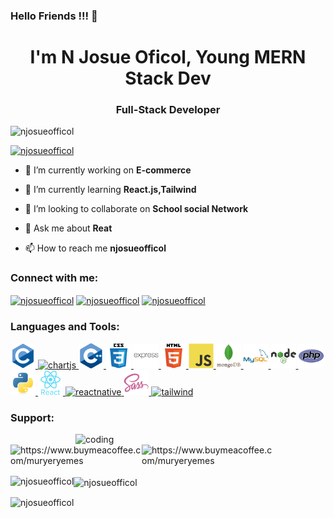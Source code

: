 ### Hello Friends !!! 👋
<h1 align="center">I'm N Josue Oficol, Young MERN Stack Dev</h1>
<h3 align="center">Full-Stack Developer</h3>

<p align="left"> <img src="https://komarev.com/ghpvc/?username=njosueofficol&label=Profile%20views&color=0e75b6&style=flat" alt="njosueofficol" /> </p>

<p align="left"> <a href="https://twitter.com/njosueofficol" target="blank"><img src="https://img.shields.io/twitter/follow/njosueofficol?logo=twitter&style=for-the-badge" alt="njosueofficol" /></a> </p>

- 🔭 I’m currently working on **E-commerce**

- 🌱 I’m currently learning **React.js,Tailwind**

- 👯 I’m looking to collaborate on **School social Network**

- 💬 Ask me about **Reat**

- 📫 How to reach me **njosueofficol**

<h3 align="left">Connect with me:</h3>
<p align="left">
<a href="https://twitter.com/njosueofficol" target="blank"><img align="center" src="https://raw.githubusercontent.com/rahuldkjain/github-profile-readme-generator/master/src/images/icons/Social/twitter.svg" alt="njosueofficol" height="30" width="40" /></a>
<a href="https://fb.com/njosueofficol" target="blank"><img align="center" src="https://raw.githubusercontent.com/rahuldkjain/github-profile-readme-generator/master/src/images/icons/Social/facebook.svg" alt="njosueofficol" height="30" width="40" /></a>
<a href="https://instagram.com/njosueofficol" target="blank"><img align="center" src="https://raw.githubusercontent.com/rahuldkjain/github-profile-readme-generator/master/src/images/icons/Social/instagram.svg" alt="njosueofficol" height="30" width="40" /></a>
</p>

<h3 align="left">Languages and Tools:</h3>
<p align="left"> <a href="https://www.cprogramming.com/" target="_blank" rel="noreferrer"> <img src="https://raw.githubusercontent.com/devicons/devicon/master/icons/c/c-original.svg" alt="c" width="40" height="40"/> </a> <a href="https://www.chartjs.org" target="_blank" rel="noreferrer"> <img src="https://www.chartjs.org/media/logo-title.svg" alt="chartjs" width="40" height="40"/> </a> <a href="https://www.w3schools.com/cpp/" target="_blank" rel="noreferrer"> <img src="https://raw.githubusercontent.com/devicons/devicon/master/icons/cplusplus/cplusplus-original.svg" alt="cplusplus" width="40" height="40"/> </a> <a href="https://www.w3schools.com/css/" target="_blank" rel="noreferrer"> <img src="https://raw.githubusercontent.com/devicons/devicon/master/icons/css3/css3-original-wordmark.svg" alt="css3" width="40" height="40"/> </a> <a href="https://expressjs.com" target="_blank" rel="noreferrer"> <img src="https://raw.githubusercontent.com/devicons/devicon/master/icons/express/express-original-wordmark.svg" alt="express" width="40" height="40"/> </a> <a href="https://www.w3.org/html/" target="_blank" rel="noreferrer"> <img src="https://raw.githubusercontent.com/devicons/devicon/master/icons/html5/html5-original-wordmark.svg" alt="html5" width="40" height="40"/> </a> <a href="https://developer.mozilla.org/en-US/docs/Web/JavaScript" target="_blank" rel="noreferrer"> <img src="https://raw.githubusercontent.com/devicons/devicon/master/icons/javascript/javascript-original.svg" alt="javascript" width="40" height="40"/> </a> <a href="https://www.mongodb.com/" target="_blank" rel="noreferrer"> <img src="https://raw.githubusercontent.com/devicons/devicon/master/icons/mongodb/mongodb-original-wordmark.svg" alt="mongodb" width="40" height="40"/> </a> <a href="https://www.mysql.com/" target="_blank" rel="noreferrer"> <img src="https://raw.githubusercontent.com/devicons/devicon/master/icons/mysql/mysql-original-wordmark.svg" alt="mysql" width="40" height="40"/> </a> <a href="https://nodejs.org" target="_blank" rel="noreferrer"> <img src="https://raw.githubusercontent.com/devicons/devicon/master/icons/nodejs/nodejs-original-wordmark.svg" alt="nodejs" width="40" height="40"/> </a> <a href="https://www.php.net" target="_blank" rel="noreferrer"> <img src="https://raw.githubusercontent.com/devicons/devicon/master/icons/php/php-original.svg" alt="php" width="40" height="40"/> </a> <a href="https://www.python.org" target="_blank" rel="noreferrer"> <img src="https://raw.githubusercontent.com/devicons/devicon/master/icons/python/python-original.svg" alt="python" width="40" height="40"/> </a> <a href="https://reactjs.org/" target="_blank" rel="noreferrer"> <img src="https://raw.githubusercontent.com/devicons/devicon/master/icons/react/react-original-wordmark.svg" alt="react" width="40" height="40"/> </a> <a href="https://reactnative.dev/" target="_blank" rel="noreferrer"> <img src="https://reactnative.dev/img/header_logo.svg" alt="reactnative" width="40" height="40"/> </a> <a href="https://sass-lang.com" target="_blank" rel="noreferrer"> <img src="https://raw.githubusercontent.com/devicons/devicon/master/icons/sass/sass-original.svg" alt="sass" width="40" height="40"/> </a> <a href="https://tailwindcss.com/" target="_blank" rel="noreferrer"> <img src="https://www.vectorlogo.zone/logos/tailwindcss/tailwindcss-icon.svg" alt="tailwind" width="40" height="40"/> </a> </p>

<h3 align="left">Support:</h3>
 <img align="right" alt="coding" width="400" scr="https://sasj.tumblr.com/image/167670552610">
<p><a href="https://www.buymeacoffee.com/https://www.buymeacoffee.com/muryeryemes"> <img align="left" src="https://cdn.buymeacoffee.com/buttons/v2/default-yellow.png" height="50" width="210" alt="https://www.buymeacoffee.com/muryeryemes" /></a><a href="https://ko-fi.com/https://www.buymeacoffee.com/muryeryemes"> <img align="left" src="https://cdn.ko-fi.com/cdn/kofi3.png?v=3" height="50" width="210" alt="https://www.buymeacoffee.com/muryeryemes" /></a></p><br><br>

<p><img align="left" src="https://github-readme-stats.vercel.app/api/top-langs?username=njosueofficol&show_icons=true&locale=en&layout=compact" alt="njosueofficol" /></p>

<p>&nbsp;<img align="center" src="https://github-readme-stats.vercel.app/api?username=njosueofficol&show_icons=true&locale=en" alt="njosueofficol" /></p>

<p><img align="center" src="https://github-readme-streak-stats.herokuapp.com/?user=njosueofficol&" alt="njosueofficol" /></p>
